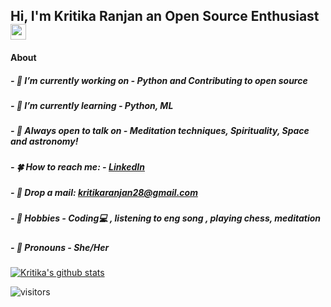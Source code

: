 ## Hi, I'm Kritika Ranjan an Open Source Enthusiast <img src="https://media.giphy.com/media/hvRJCLFzcasrR4ia7z/giphy.gif" width="25px">


#### About

##### - 🌿 I’m currently working on - Python and Contributing to open source

##### - 🌱 I’m currently learning - Python, ML

##### - 🍃 Always open to talk on - Meditation techniques, Spirituality, Space and astronomy!

##### - 🍀 How to reach me: - [LinkedIn](https://www.linkedin.com/in/Kate028/)

##### - 🍂 Drop a mail: [kritikaranjan28@gmail.com](kritikaranjan28@gmail.com)

##### - 🌸 Hobbies - Coding💻 ,  listening to eng song ,  playing chess,  meditation

##### - 🍁 Pronouns - She/Her


[![Kritika's github stats](https://github-readme-stats.vercel.app/api?username=Kate028&count_private=true&include_all_commits=true&theme=buefy&show_icons=true)](https://github.com/Kate028/repositories)

![visitors](https://visitor-badge.glitch.me/badge?page_id=Kate028.visitor-badge)
